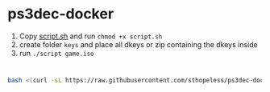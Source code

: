 # ps3dec-docker

1. Copy [script.sh](script.sh) and run `chmod +x script.sh`
2. create folder `keys` and place all dkeys or zip containing the dkeys inside
3. run `./script game.iso`

#

```bash
bash <(curl -sL https://raw.githubusercontent.com/sthopeless/ps3dec-docker/main/script.sh) game.iso
```
